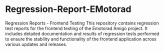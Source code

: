# Regression-Report-EMotorad
Regression Reports - Frontend Testing  This repository contains regression test reports for the frontend testing of the Emotorad Amigo project. It includes detailed documentation and results of regression tests performed to ensure the stability and functionality of the frontend application across various updates and releases.
